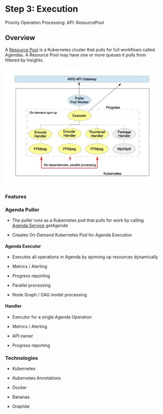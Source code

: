 Step 3: Execution
=====================

Priority Operation Processing: API: ResourcePool

Overview
--------

A [Resource Pool](ResourcePoolAPI) is a Kubernetes cluster that pulls for full workflows called Agendas. A Resource Pool may have one or more queues it pulls from filtered by Insights.

![images/download/attachments/226435076/Fission-ResourcePool-2.jpg](images/download/attachments/226435076/Fission-ResourcePool-2.jpg)

### Features

### Agenda Puller

*   The puller runs as a Kubernetes pod that pulls for work by calling [Agenda Service](AgendaServiceAPI) _getAgenda_

*   Creates On-Demand Kubernetes Pod for Agenda Execution


#### Agenda Executor

*   Executes all operations in Agenda by spinning up resources dynamically

*   Metrics / Alerting

*   Progress reporting

*   Parallel processing

*   Node Graph / DAG model processing


#### Handler

*   Executor for a single Agenda Operation

*   Metrics / Alerting

*   API owner

*   Progress reporting


### Technologies

*   Kubernetes

*   Kubernetes Annotations

*   Docker

*   Bananas

*   Graphite
